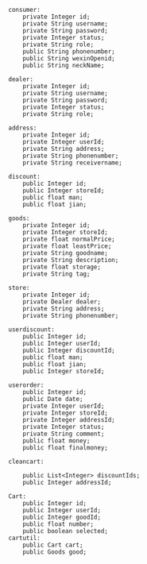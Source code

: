     consumer:
        private Integer id;
        private String username;
        private String password;
        private Integer status;
        private String role;
        public String phonenumber;
        public String wexinOpenid;
        public String neckName;

    dealer:
        private Integer id;
        private String username;
        private String password;
        private Integer status;
        private String role;
        
    address:
        private Integer id;
        private Integer userId;
        private String address;
        private String phonenumber;
        private String receivername;

    discount:
        public Integer id;
        public Integer storeId;
        public float man;
        public float jian;

    goods:
        private Integer id;
        private Integer storeId;
        private float normalPrice;
        private float leastPrice;
        private String goodname;
        private String description;
        private float storage;
        private String tag;

    store:
        private Integer id;
        private Dealer dealer;
        private String address;
        private String phonenumber;

    userdiscount:
        public Integer id;
        public Integer userId;
        public Integer discountId;
        public float man;
        public float jian;
        public Integer storeId;

    userorder:
        public Integer id;
        public Date date;
        private Integer userId;
        private Integer storeId;
        private Integer addressId;
        private Integer status;
        private String comment;
        public float money;
        public float finalmoney;

    cleancart:
        
        public List<Integer> discountIds;
        public Integer addressId;
        
    Cart:
        public Integer id;
        public Integer userId;
        public Integer goodId;
        public float number;
        public boolean selected;
    cartutil:
        public Cart cart;
        public Goods good;

